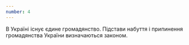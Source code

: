 ```yaml
---
number: 4
---
```


В Україні існує єдине громадянство. Підстави набуття і припинення громадянства України визначаються законом.
